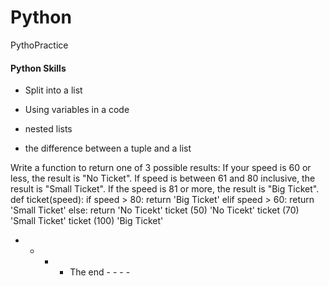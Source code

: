 # Python
PythoPractice

#### Python Skills
- Split into a list

- Using variables in a code

- nested lists

- the difference between a tuple and a list



   
Write a function to return one of 3 possible results: If your speed is 60 or less, the result is "No Ticket". If speed is between 61 and 80 inclusive, the result is "Small Ticket". If the speed is 81 or more, the result is "Big Ticket".
def ticket(speed):
    if speed > 80:
        return 'Big Ticket'
    elif speed > 60:
        return 'Small Ticket'
    else:
        return 'No Ticekt'
ticket (50)
'No Ticekt'
ticket (70)
'Small Ticket'
ticket (100)
'Big Ticket'
- - - - The end - - - -
